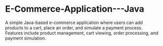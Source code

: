 # E-Commerce-Application---Java
A simple Java-based e-commerce application where users can add products to a cart, place an order, and simulate a payment process. Features include product management, cart viewing, order processing, and payment simulation.
